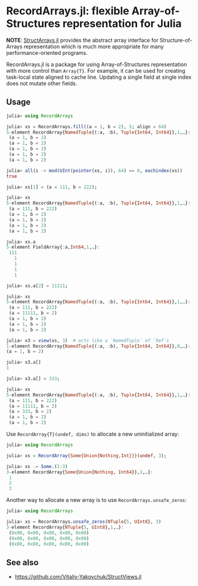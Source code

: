 # RecordArrays.jl: flexible Array-of-Structures representation for Julia

**NOTE**: [StructArrays.jl](https://github.com/JuliaArrays/StructArrays.jl)
provides the abstract array interface for Structure-of-Arrays representation
which is much more appropriate for many performance-oriented programs.

RecordArrays.jl is a package for using Array-of-Structures representation with
more control than `Array{T}`.  For example, it can be used for creating
task-local state aligned to cache line.  Updating a single field at single
index does not mutate other fields.

## Usage

```julia
julia> using RecordArrays

julia> xs = RecordArrays.fill((a = 1, b = 2), 5; align = 64)
5-element RecordArray{NamedTuple{(:a, :b), Tuple{Int64, Int64}},1,…}:
 (a = 1, b = 2)
 (a = 1, b = 2)
 (a = 1, b = 2)
 (a = 1, b = 2)
 (a = 1, b = 2)

julia> all(i -> mod(UInt(pointer(xs, i)), 64) == 0, eachindex(xs))
true

julia> xs[1] = (a = 111, b = 222);

julia> xs
5-element RecordArray{NamedTuple{(:a, :b), Tuple{Int64, Int64}},1,…}:
 (a = 111, b = 222)
 (a = 1, b = 2)
 (a = 1, b = 2)
 (a = 1, b = 2)
 (a = 1, b = 2)

julia> xs.a
5-element FieldArray{:a,Int64,1,…}:
 111
   1
   1
   1
   1

julia> xs.a[2] = 11111;

julia> xs
5-element RecordArray{NamedTuple{(:a, :b), Tuple{Int64, Int64}},1,…}:
 (a = 111, b = 222)
 (a = 11111, b = 2)
 (a = 1, b = 2)
 (a = 1, b = 2)
 (a = 1, b = 2)

julia> x3 = view(xs, 3)  # acts like a `NamedTuple` of `Ref`s
1-element RecordArray{NamedTuple{(:a, :b), Tuple{Int64, Int64}},0,…}:
(a = 1, b = 2)

julia> x3.a[]
1

julia> x3.a[] = 333;

julia> xs
5-element RecordArray{NamedTuple{(:a, :b), Tuple{Int64, Int64}},1,…}:
 (a = 111, b = 222)
 (a = 11111, b = 2)
 (a = 333, b = 2)
 (a = 1, b = 2)
 (a = 1, b = 2)
```

Use `RecordArray{T}(undef, dims)` to allocate a new uninitialized array:

```julia
julia> using RecordArrays

julia> xs = RecordArray{Some{Union{Nothing,Int}}}(undef, 3);

julia> xs .= Some.(1:3)
3-element RecordArray{Some{Union{Nothing, Int64}},1,…}:
 1
 2
 3
```

Another way to allocate a new array is to use `RecordArrays.unsafe_zeros`:

```julia
julia> using RecordArrays

julia> xs = RecordArrays.unsafe_zeros(NTuple{5, UInt8}, 3)
3-element RecordArray{NTuple{5, UInt8},1,…}:
 (0x00, 0x00, 0x00, 0x00, 0x00)
 (0x00, 0x00, 0x00, 0x00, 0x00)
 (0x00, 0x00, 0x00, 0x00, 0x00)
```

## See also

* https://github.com/Vitaliy-Yakovchuk/StructViews.jl
